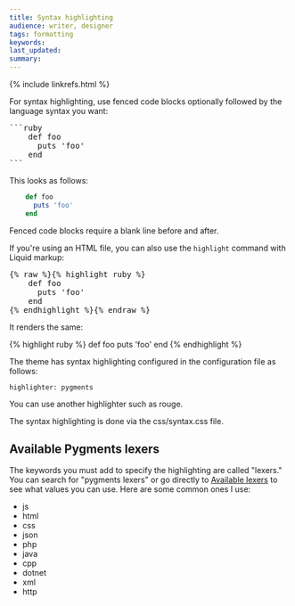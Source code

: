 ```yaml
---
title: Syntax highlighting
audience: writer, designer
tags: formatting
keywords: 
last_updated: 
summary: 
---
```

{% include linkrefs.html %} 

For syntax highlighting, use fenced code blocks optionally followed by the language syntax you want:

<pre>
```ruby
    def foo
      puts 'foo'
    end
```
</pre>

This looks as follows:

```ruby
    def foo
      puts 'foo'
    end
```

Fenced code blocks require a blank line before and after.

If you're using an HTML file, you can also use the `highlight` command with Liquid markup:

<pre>
{% raw %}{% highlight ruby %}
    def foo
      puts 'foo'
    end
{% endhighlight %}{% endraw %}
</pre>

It renders the same: 

{% highlight ruby %}
    def foo
      puts 'foo'
    end
{% endhighlight %}


The theme has syntax highlighting configured in the configuration file as follows:

```
highlighter: pygments
```

You can use another highlighter such as rouge.

The syntax highlighting is done via the css/syntax.css file.

## Available Pygments lexers

The keywords you must add to specify the highlighting are called "lexers." You can search for "pygments lexers" or go directly to [Available lexers](http://pygments.org/docs/lexers/) to see what values you can use. Here are some common ones I use:

* js
* html
* css
* json
* php
* java
* cpp
* dotnet
* xml
* http


